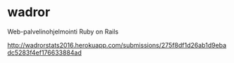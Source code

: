 # wadror
Web-palvelinohjelmointi Ruby on Rails

http://wadrorstats2016.herokuapp.com/submissions/275f8df1d26ab1d9ebadc5283f4ef176633884ad
